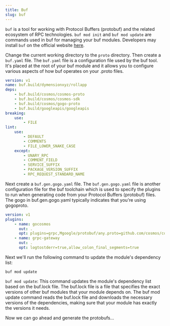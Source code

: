 ```yaml
---
title: Buf
slug: buf
---
```


`buf` is a tool for working with Protocol Buffers (protobuf) and the related ecosystem of RPC technologies. `buf mod init` and `buf mod update` are commands used in buf for managing your buf modules. Developers may install `buf` on the official website [here](https://buf.build/docs/installation/).

Change the current working directory to the `proto` directory. Then create a `buf.yaml` file. The `buf.yaml` file is a configuration file used by the buf tool. It's placed at the root of your buf module and it allows you to configure various aspects of how buf operates on your .proto files.

```yaml
version: v1
name: buf.build/dymensionxyz/rollapp
deps:
    - buf.build/cosmos/cosmos-proto
    - buf.build/cosmos/cosmos-sdk
    - buf.build/cosmos/gogo-proto
    - buf.build/googleapis/googleapis
breaking:
    use:
        - FILE
lint:
    use:
        - DEFAULT
        - COMMENTS
        - FILE_LOWER_SNAKE_CASE
    except:
        - UNARY_RPC
        - COMMENT_FIELD
        - SERVICE_SUFFIX
        - PACKAGE_VERSION_SUFFIX
        - RPC_REQUEST_STANDARD_NAME
```

Next create a `buf.gen.gogo.yaml` file. The `buf.gen.gogo.yaml` file is another configuration file for the buf toolchain which is used to specify the plugins to run when generating code from your Protocol Buffers (protobuf) files. The gogo in buf.gen.gogo.yaml typically indicates that you're using gogoproto.

```yaml
version: v1
plugins:
    - name: gocosmos
      out: .
      opt: plugins=grpc,Mgoogle/protobuf/any.proto=github.com/cosmos/cosmos-sdk/codec/types
    - name: grpc-gateway
      out: .
      opt: logtostderr=true,allow_colon_final_segments=true
```

Next we'll run the following command to update the module's dependency list:

```
buf mod update
```

`buf mod update`: This command updates the module's dependency list based on the buf.lock file. The buf.lock file is a file that specifies the exact versions of other buf modules that your module depends on. The buf mod update command reads the buf.lock file and downloads the necessary versions of the dependencies, making sure that your module has exactly the versions it needs.

Now we can go ahead and generate the protobufs...

